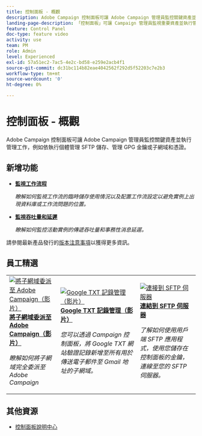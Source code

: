 ```yaml
---
title: 控制面板 - 概觀
description: Adobe Campaign 控制面板可讓 Adobe Campaign 管理員監控關鍵資產並執行管理工作，例如依執行個體管理 SFTP 儲存、管理 GPG 金鑰或子網域和憑證。
landing-page-description: 「控制面板」可讓 Campaign 管理員監視重要資產並執行管理任務，例如依執行個體管理 SFTP 儲存、GPG 金鑰或子網域和憑證。
feature: Control Panel
doc-type: feature video
activity: use
team: PM
role: Admin
level: Experienced
exl-id: 57a51ec2-7ac5-4e2c-bd58-e259e2acb4f1
source-git-commit: dc31bc114b82eae4042562f292d5f52203c7e2b3
workflow-type: tm+mt
source-wordcount: '0'
ht-degree: 0%

---
```


# 控制面板 - 概觀

Adobe Campaign 控制面板可讓 Adobe Campaign 管理員監控關鍵資產並執行管理工作，例如依執行個體管理 SFTP 儲存、管理 GPG 金鑰或子網域和憑證。

## 新增功能

* **[監視工作流程](/help/performance-monitoring/monitor-workflows.md)**

   *瞭解如何監視工作流的臨時儲存使用情況以及配置工作流設定以避免實例上出現資料庫或工作流問題的位置。*

* **[監視吞吐量和延遲](/help/performance-monitoring/monitor-throughputs-and-latency.md)**

   *瞭解如何監控活動實例的傳遞吞吐量和事務性消息延遲。*

請參閱最新產品發行的[版本注意事項](https://experienceleague.adobe.com/docs/control-panel/using/release-notes.html?lang=zh-Hant)以獲得更多資訊。

## 員工精選

<table>
<tr>
  <td>
    <a href="./subdomains-and-certificates/subdomain-delegation.md"> 
      <img alt="將子網域委派至 Adobe Campaign（影片）" src="./assets/31390.jpg"/>
    </a>
    <div>
      <a href="./subdomains-and-certificates/subdomain-delegation.md">
    <strong>將子網域委派至 Adobe Campaign（影片）</strong>
    </a>
    </div>
    <p>
    <em>瞭解如何將子網域完全委派至 Adobe Campaign</em>
    <p>
  </td>
   <td>
    <a href="./subdomains-and-certificates/google-txt-record-management.md">
      <img alt="Google TXT 記錄管理（影片）" src="./assets/32369.jpg" />
    </a>
    <div>
    <a href="./subdomains-and-certificates/google-txt-record-management.md">
    <strong>Google TXT 記錄管理（影片）</strong>
    </a>
    </div>
    <p>
    <em>您可以透過 Campaign 控制面板，將 Google TXT 網站驗證記錄新增至所有用於傳送電子郵件至 Gmail 地址的子網域。</em>
    <p>
  </td>
  <td>
    <a href="./sftp-management/connect-to-sftp-server.md">
      <img alt="連接到 SFTP 伺服器" src="./assets/27263.jpg" />
    </a>
    <div>
      <a href="./sftp-management/connect-to-sftp-server.md">
    <strong>連結到 SFTP 伺服器</strong>
    </a>
    </div>
    <p>
    <em>了解如何使用用戶端 SFTP 應用程式，使用您儲存在控制面板的金鑰，連線至您的 SFTP 伺服器。</em>
    <p>
  </td>
</tr>
</table>

## 其他資源

* [控制面板說明中心](https://experienceleague.adobe.com/docs/control-panel/using/control-panel-home.html?lang=zh-Hant)
